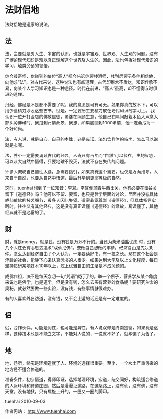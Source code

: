 # 法财侣地

法财侣地是道家的说法。

## 法

法，主要就是对人生、宇宙的认识，也就是宇宙观、世界观、人生观的问题。没有广博的现代知识是难以真正理解这个世界及人生的。因此，法也包括对现代知识的学习，触类旁通的领悟。

你会很奇怪，你碰到的每位“高人”都会告诉你要找明师，找到后要无条件相信他，向他求“法”。对古代来说，这种说法也有点道理，古代印刷术不发达，知识传承不易，向某个人学习知识也是一种途径。时代在前进，“高人”虽高，却不懂得与时俱进的道理。

丹经，佛经是不是都不需要了呢。我的意思是可有可无。如果你真的放不下，可以用少量精力涉及这些古书。但是，一定要把主要精力放在现代知识的学习上。 我认识一位开打金店的佛教信徒，老婆在照顾生意，他自己在隔间敲着木鱼大声念大部头的佛经时，我见到此情此景，我想，如果能回到1000年前，他一定会成为一个好和尚。

法，有人说，就是自心，自己的本性，这是废话。法包含具体的技术，怎么可以说就是心呢。

法，并不一定需要诵读古代的经典。人寿只有百年而“自然”可以长存，生的智慧，可以从大自然中悟得，只要地球不毁灭，法就不存在失传的问题。

许多人慨叹自己悟性太低，急需要指引，如果真有这个需要，也仅是方向指导，人来自于自然，也要从自然中悟道，最后升华到更高等级的自然。

这时，tuenhai 想到了一位知音：李耳。李耳倒骑青牛西出关，他有必要在函谷关留下《道德经》吗？他可以不留，要留，也只是哲学层面的讨论，里面并没有具体成仙成佛的技术细节，很多人因此失望。道家非常尊崇《道德经》，但具体指导实践时，往往又有其他经典，这是没有真正读懂《道德经》的缘故，真读懂了，其他经典就不是必需的了。

## 财

财，就是money，就是钱。没有钱是万万不行的。当还为柴米油盐忧虑 时，没有几个人还会有心思去追求“成仙成佛”。要做自己想做的事情，经济自由是先决条件。怎么达到经济自由？个人认为，一定要读好书，有一技之长。现在这个社会是浮躁的社会，能静下心来认真念书的人很少。如果达到大学及以上文化程度，每日坚持钻研某项技术10年以上，过上优雅自由的生活是不成问题的。

成佛作祖，决不是每天念叨一句“咒语”就行了的。举一个例子，营养学从某个角度来说也是佛学，也是道学。但是没有钱，怎么去买有营养的食品呢？要研究生命的奥秘，就必然要做一些实验，没有钱，有些事情就很难办。

有的人喜欢外出访道，没有钱，又不会土遁的话还是有一定难度的。

## 侣

侣，合作伙伴，可能是同性，也可能是异性。有人说双修是终南捷径，如果真是这样，这种技术也是不能立文字，不能对人说的，一说就不好了，就与骗子为伍了。

## 地

地，场所，终究是环境造就了人，环境的选择很重要。至少，一个水土严重污染的地方是不适合修道的。

准备条件，初步悟道，得师印证，选择地理环境，宏道，结交同好，构筑适合修道的人际环境和修道庄园，然后是漫漫证道路，在这条路上，没有仙，没有佛，没有天堂，没有地狱，只有螺旋上升的，一圈又一圈的脚印。

tuenhai 2010-09-03

作者网站： http://www.tuenhai.com